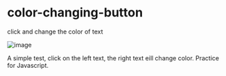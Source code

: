 # color-changing-button
click and change the color of text

![image](https://user-images.githubusercontent.com/109182529/181672656-b8f1523d-54f7-4a8e-90f6-17c60e40b9fa.png)


A simple test, click on the left text, the right text eill change color.
Practice for Javascript.
